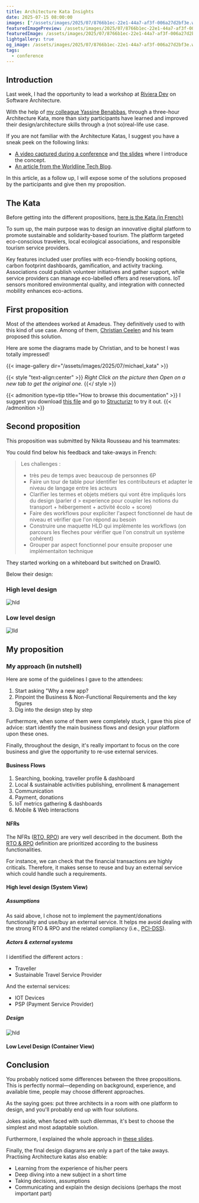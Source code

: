 ```yaml
---
title: Architecture Kata Insights
date: 2025-07-15 08:00:00
images: ["/assets/images/2025/07/8766b1ec-22e1-44a7-af3f-006a27d2bf3e.webp"]
featuredImagePreview: /assets/images/2025/07/8766b1ec-22e1-44a7-af3f-006a27d2bf3e.webp
featuredImage: /assets/images/2025/07/8766b1ec-22e1-44a7-af3f-006a27d2bf3e.webp
lightgallery: true
og_image: /assets/images/2025/07/8766b1ec-22e1-44a7-af3f-006a27d2bf3e.webp
tags:
  - conference
---
```


## Introduction

Last week, I had the opportunity to lead a workshop at [Riviera Dev](rivieradev.fr/) on Software Architecture.

With the help of [my colleague Yassine Benabbas](https://dev.to/yostane), through a three-hour Architecture Kata, more than sixty participants have learned and improved their design/architecture skills through a (not so)real-life use case.

If you are not familiar with the Architecture Katas, I suggest you have a sneak peek on the following links:

* [A video captured during a conference](https://youtu.be/xLhb3mvweDI) and [the slides](https://speakerdeck.com/alexandretouret/architecture-katas-improve-your-system-architecture-design-skills-in-a-fun-way) where I introduce the concept.
* [An article from the Worldline Tech Blog](https://blog.worldline.tech/2019/12/12/architecture-katas.html).


In this article, as a follow up, I will expose some of the solutions proposed by the participants and give then my proposition.

## The Kata

Before getting into the different propositions, [here is the Kata (in French)](/assets/images/2025/07/kata_rivieradev.pdf)

To sum up, the main purpose was to design an innovative digital platform to promote sustainable and solidarity-based tourism. The platform targeted eco-conscious travelers, local ecological associations, and responsible tourism service providers.

Key features included user profiles with eco-friendly booking options, carbon footprint dashboards, gamification, and activity tracking. Associations could publish volunteer initiatives and gather support, while service providers can manage eco-labelled offers and reservations. IoT sensors monitored environmental quality, and integration with connected mobility enhances eco-actions.

## First proposition

Most of the attendees worked at Amadeus. They definitively used to with this kind of use case.
Among of them, [Christian Ceelen](https://www.linkedin.com/in/christian-ceelen-5891a33) and his team proposed this solution.


Here are some the diagrams made by Christian, and to be honest I was totally impressed!

{{< image-gallery dir="/assets/images/2025/07/michael_kata" >}}

{{< style "text-align:center" >}}
_Right Click on the picture then Open on a new tab to get the original one._
{{</ style >}}


{{< admonition type=tip title="How to browse this documentation" >}}
I suggest you download [this file](/assets/images/2025/07/michael_kata/travel.dsl) and go to [Structurizr](https://structurizr.com/dsl?src=https://docs.structurizr.com/dsl/tutorial/5.dsl) to try it out.
{{< /admonition >}}

## Second proposition

This proposition was submitted by Nikita Rousseau and his teammates:

You could find below his feedback and take-aways in French:

> Les challenges :
> - très peu de temps avec beaucoup de personnes 6P
> - Faire un tour de table pour identifier les contributeurs et adapter le niveau de langage entre les acteurs
> - Clarifier les termes et objets métiers qui vont être impliqués lors du design (parler d > experience pour coupler les notions du transport + hébergement + activité écolo + score)
> -  Faire des workflows pour expliciter l'aspect fonctionnel de haut de niveau et vérifier que l'on répond au besoin
> - Construire une maquette HLD qui implèmente les workflows (on parcours les fleches pour vérifier que l'on construit un système cohérent)
> - Grouper par aspect fonctionnel pour ensuite proposer une implémentaiton technique

They started working on a whiteboard but switched on DrawIO.

Below their design:

### High level design

![hld](/assets/images/2025/07/nikita_rousseau/hld.webp)

### Low level design

![lld](/assets/images/2025/07/nikita_rousseau/lld.webp)

## My proposition

### My approach (in nutshell)

Here are some of the guidelines I gave to the attendees: 

1. Start asking "Why a new app?
2. Pinpoint the Business & Non-Functional Requirements  and the key figures
3. Dig into the design step by step

Furthermore, when some of them were completely stuck, I gave this pice of advice: start identify the main business flows and design your platform upon these ones.

Finally, throughout the design, it's really important to focus on the core business and give the opportunity to re-use external services.

#### Business Flows

1. Searching, booking, traveller profile & dashboard
2. Local & sustainable activities publishing, enrollment & management
3. Communication
4. Payment, donations
5. IoT metrics gathering & dashboards
6. Mobile & Web interactions

#### NFRs
The NFRs ([RTO, RPO](https://en.wikipedia.org/wiki/IT_disaster_recovery)) are very well described in the document. Both the [RTO & RPO](https://en.wikipedia.org/wiki/IT_disaster_recovery) definition are prioritized according to the business functionalities.

For instance, we can check that the financial transactions are highly criticals. 
Therefore, it makes sense to reuse and buy an external service which could handle such a requirements.

#### High level design (System View)

##### Assumptions

As said above, I chose not to implement the payment/donations functionality and use/buy an external service. It helps me avoid dealing with the strong RTO & RPO and the related compliancy (i.e., [PCI-DSS](https://www.pcisecuritystandards.org/)). 

##### Actors & external systems

I identified the different actors :

* Traveller
* Sustainable Travel Service Provider

And the external services:

* IOT Devices
* PSP (Payment Service Provider)

##### Design

![hld](/assets/images/2025/07/att-hld.png)

#### Low Level Design (Container View)

## Conclusion
You probably noticed some differences between the three propositions. This is perfectly normal—depending on background, experience, and available time, people may choose different approaches.

As the saying goes: put three architects in a room with one platform to design, and you'll probably end up with four solutions.

Jokes aside, when faced with such dilemmas, it's best to choose the simplest and most adaptable solution.

Furthermore, I explained the whole approach in [these slides](https://speakerdeck.com/alexandretouret/rvd25-katas-darchitecture-workshop).

Finally, the final design diagrams are only a part of the take aways. 
Practising Architecture katas also enable:
* Learning from the experience of his/her peers
* Deep diving into a new subject in a short time
* Taking decisions, assumptions
* Communicating and explain the design decisions (perhaps the most important part)